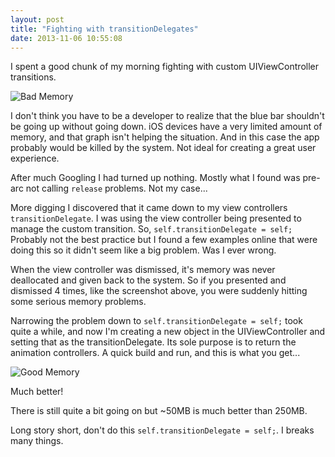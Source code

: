 ```yaml
---
layout: post
title: "Fighting with transitionDelegates"
date: 2013-11-06 10:55:08
---
```


I spent a good chunk of my morning fighting with custom UIViewController transitions.  

![Bad Memory](http://skylarsch.com.s3.amazonaws.com/images/bad_memory.png)

I don't think you have to be a developer to realize that the blue bar shouldn't be going up without going down.  iOS devices have a very limited amount of memory, and that graph isn't helping the situation.  And in this case the app probably would be killed by the system.  Not ideal for creating a great user experience.

After much Googling I had turned up nothing.  Mostly what I found was pre-arc not calling `release` problems.  Not my case...

More digging I discovered that it came down to my view controllers `transitionDelegate`.  I was using the view controller being presented to manage the custom transition.  So, `self.transitionDelegate = self;`  Probably not the best practice but I found a few examples online that were doing this so it didn't seem like a big problem.  Was I ever wrong.

When the view controller was dismissed, it's memory was never deallocated and given back to the system.  So if you presented and dismissed 4 times, like the screenshot above, you were suddenly hitting some serious memory problems.

Narrowing the problem down to `self.transitionDelegate = self;` took quite a while, and now I'm creating a new object in the UIViewController and setting that as the transitionDelegate.  Its sole purpose is to return the animation controllers.  A quick build and run, and this is what you get...

![Good Memory](http://skylarsch.com.s3.amazonaws.com/images/good_memory.png)

Much better!

There is still quite a bit going on but ~50MB is much better than 250MB.

Long story short, don't do this `self.transitionDelegate = self;`.  I breaks many things.